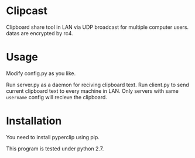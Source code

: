 # Clipcast

Clipboard share tool in LAN via UDP broadcast for multiple computer users. datas are encrypted by rc4.

# Usage

Modify config.py as you like.

Run server.py as a daemon for reciving clipboard text. Run client.py to send current clipboard text to every machine in LAN. Only servers with same `username` config will recieve the clipboard.

# Installation

You need to install pyperclip using pip.

This program is tested under python 2.7.
